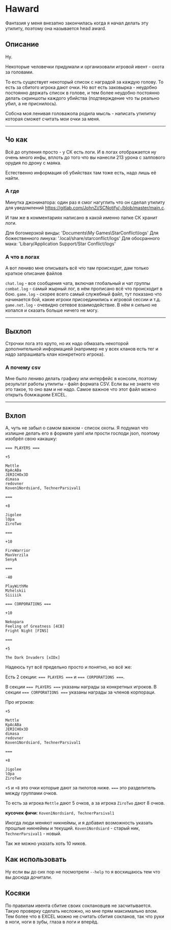 # Haward

Фантазия у меня внезапно закончилась когда я начал делать эту утилиту,
поэтому она называется head award.

## Описание

Ну.

Некоторые человечки придумали и организовали игровой ивент - охота за головами.

То есть существует некоторый список с наградой за каждую голову. То есть за сбитого игрока дают очки.
Но вот есть заковырка - неудобно постоянно держать список в голове,
и тем более неудобно постоянно делать скриншоты каждого убийства (подтверждение что ты реально убил, а не приснилось).

Собсна моя ленивая головажопа родила мысль - написать утилитку которая сможет считать мои очки за меня.

-----

## Чо как

Всё до отупения просто - у СК есть логи. И в логах отображается ну очень много инфы,
вплоть до того что вы нанесли 213 урона с залпового орудия по дрону с маяка.

Естественно информация об убийствах там тоже есть, надо лишь её найти.

### А где

Минутка джонинатора: один раз я смог нагуглить что он сделал утилиту для уведомлений <https://gitlab.com/JohnZi/SCNotify/-/blob/master/main.c>.

И там же в комментариях написано в какой именно папке СК хранит логи.

Для богомерзкой винды: 'Documents\My Games\StarConflict\logs'
Для божественного линуха: '.local/share/starconflict/logs'
Для обосранного мака: 'Libary/Application Support/Star Conflict/logs'

### А что в логах

А вот лениво мне описывать всё что там происходит, дам только краткое описание файлов

`chat.log` - все сообщения чата, включая глобальный и чат группы
`combat.log` - самый жырный лог, в нём прописано всё что происходит в бою.
`game.log` - скорее всего самый служебный файл, тут показано что начинается бой, какие игроки присоединились к игровой сессии и т.д.
`game.net.log` - очевидно сетевое взаимодействие. В нём я сильно не копался и сказать больше ничего не могу.

-----

## Выхлоп

Строчки лога это круто, но их надо обмазать некоторой дополнительной информацией
(например не у всех кланов есть тег и надо запрашивать клан конкретного игрока).

### А почему csv

Мне было лениво делать графику или интерфейс в консоли, поэтому результат работы утилиты - файл формата CSV.
Если вы не знаете что это такое, то оно вам и не надо. Самое важное что этот файл можно открыть бомжацким EXCEL.

-----

## Вхлоп

А, чуть не забыл о самом важном - список охоты. Я подумал что излишне делать его в формате yaml или прости господи json,
поэтому изобрёл свою какашку:

```text
=== PLAYERS ===

+5

Mettle
KpAcABa
JERICHOx3D
dimasa
redovner
Koven1Nordsiard, TechnerParsival1

===

+8

Jigolee
lOpa
ZiroTwo

===

+10

FireWarrior
MaxVerzila
SenyA

===

-40

PlayWithMe
Mzhelskii
Siiiiik

=== CORPORATIONS ===

+10

Nekopara
Feeling of Greatness [4CB]
Fright Night [FINS]

===

+5

The Dark Invaders [xIDx]
```

Надеюсь тут всё предельно просто и понятно, но всё же:

Есть 2 секции: `=== PLAYERS ===` и `=== CORPORATIONS ===`.

В секции `=== PLAYERS ===` указаны награды за конкретных игроков.
В секции `=== CORPORATIONS ===` указаны награды за членов корпораци.

Про игроков:

```text
+5

Mettle
KpAcABa
JERICHOx3D
dimasa
redovner
Koven1Nordsiard, TechnerParsival1

===

+8

Jigolee
lOpa
ZiroTwo
```

`+5` и `+8` это очки которые дают за пилотов ниже.
`===` это разделитель между группами очков.

То есть за игрока `Mettle` дают 5 очков, а за игрока `ZiroTwo` дают 8 очков.

__кусочек фичи__: `Koven1Nordsiard, TechnerParsival1`

Иногда люди меняют никнеймы, и я добавил возможность указать прошлые никнеймы и текущий.
`Koven1Nordsiard` - старый ник, `TechnerParsival1` - новый.

Так же можно указать хоть 10 ников.

## Как использовать

Ну если вы до сих пор не посмотрели `--help` то я восхищаюсь тем что вы досюда дочитали.



## Косяки

По правилам ивента сбитие своих соклановцев не засчитывается.
Такую проверку сделать несложно, но мне прям максимально влом.
Тем более что в EXCEL можно не считать сбития сокланов,
так что руки в ноги, ноги в зубы, глаза в логи и вперёд.
